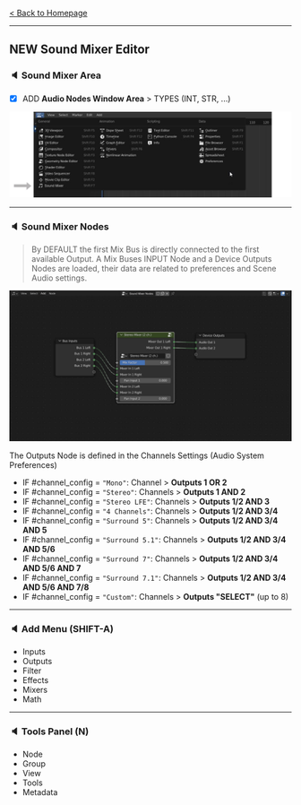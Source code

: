 [< Back to Homepage](/../..)

---

##  NEW Sound Mixer Editor

### :speaker: Sound Mixer Area

- [x] ADD **Audio Nodes Window Area** > TYPES (INT, STR, ...)

![image](https://github.com/KoreTeknology/Blender-3x-Audio-Research/blob/main/images/sound-area-menu.jpg)

---

### :speaker: Sound Mixer Nodes

> By DEFAULT the first Mix Bus is directly connected to the first available Output. A Mix Buses INPUT Node and a Device Outputs Nodes are loaded, their data are related to preferences and Scene Audio settings.
> 
![image](https://github.com/KoreTeknology/Blender-3x-Audio-Research/blob/main/images/sound-area-nodes.jpg)

The Outputs Node is defined in the Channels Settings (Audio System Preferences)
- IF #channel_config = ```"Mono"```: Channel > **Outputs 1 OR 2**
- IF #channel_config = ```"Stereo"```: Channels > **Outputs 1 AND 2**
- IF #channel_config = ```"Stereo LFE"```: Channels > **Outputs 1/2 AND 3**
- IF #channel_config = ```"4 Channels"```: Channels > **Outputs 1/2 AND 3/4**
- IF #channel_config = ```"Surround 5"```: Channels > **Outputs 1/2 AND 3/4 AND 5**
- IF #channel_config = ```"Surround 5.1"```: Channels > **Outputs 1/2 AND 3/4 AND 5/6**
- IF #channel_config = ```"Surround 7"```: Channels > **Outputs 1/2 AND 3/4 AND 5/6 AND 7**
- IF #channel_config = ```"Surround 7.1"```: Channels > **Outputs 1/2 AND 3/4 AND 5/6 AND 7/8**
- IF #channel_config = ```"Custom"```: Channels > **Outputs "SELECT"** (up to 8)


---

### :speaker: Add Menu (SHIFT-A)

- Inputs
- Outputs
- Filter
- Effects
- Mixers
- Math

---

### :speaker: Tools Panel (N)

- Node
- Group
- View
- Tools
- Metadata

